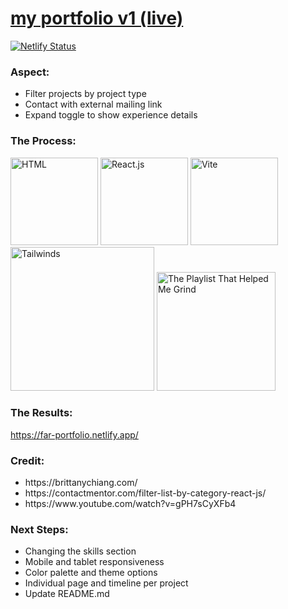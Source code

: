 <span>
<h1>
<a href="https://far-portfolio.netlify.app/">my portfolio v1 (live)</a>
</h1>


[![Netlify Status](https://api.netlify.com/api/v1/badges/f7fbdaa5-14cc-4333-915b-37151bd2374b/deploy-status)](https://app.netlify.com/sites/far-portfolio/deploys) ![[](https://far-portfolio.netlify.app/)](https://img.shields.io/badge/website-live-neongreen)

<h3>Aspect: </h3>
<ul>
<li>Filter projects by project type
<li>Contact with external mailing link
<li>Expand toggle to show experience details 
</ul>

<h3>The Process: </h3>
<span>
<img src="https://img.shields.io/badge/HTML5-E34F26?style=for-the-badge&logo=html5&logoColor=white" alt="HTML" width="140px">
<img src="https://img.shields.io/badge/React-20232A?style=for-the-badge&logo=react&logoColor=61DAFB
" alt="React.js" width="140px">
<img src="https://img.shields.io/badge/Vite-B73BFE?style=for-the-badge&logo=vite&logoColor=FFD62E
" alt="Vite" width="140px">
<img src="https://img.shields.io/badge/Tailwind_CSS-38B2AC?style=for-the-badge&logo=tailwind-css&logoColor=white" alt="Tailwinds" width="230px">
<a href="https://open.spotify.com/album/3uPOSDtQ4ZX6NbHhdIzESH?si=zM_Ape8gTUOc2HIlp7ufrg"><img src="https://img.shields.io/badge/Work Mode-1ED760?&style=for-the-badge&logo=spotify&logoColor=white" alt="The Playlist That Helped Me Grind" width="190px"></a>
</span>

<br>

<h3>The Results: </h3>

https://far-portfolio.netlify.app/


<h3>Credit: </h3>
<ul>
<li>https://brittanychiang.com/
<li>https://contactmentor.com/filter-list-by-category-react-js/
<li>https://www.youtube.com/watch?v=gPH7sCyXFb4
</ul>

<h3>Next Steps: </h3>
<ul>
<li>Changing the skills section
<li>Mobile and tablet responsiveness
<li>Color palette and theme options
<li>Individual page and timeline per project
<li>Update README.md
</ul>
